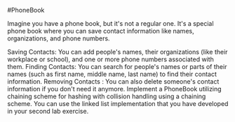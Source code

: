 #PhoneBook

Imagine you have a phone book, but it's not a regular one. It's a special phone book where you can save contact information like names, organizations, and phone numbers.

Saving Contacts: You can add people's names, their organizations (like their workplace or school), and one or more phone numbers associated with them.
Finding Contacts: You can search for people's names or parts of their names (such as first name, middle name, last name) to find their contact information.
Removing Contacts : You can also delete someone's contact information if you don't need it anymore.
Implement a PhoneBook utilizing chaining scheme for hashing with collision handling using a chaining scheme. You can use the linked list implementation that you have developed in your second lab exercise.
